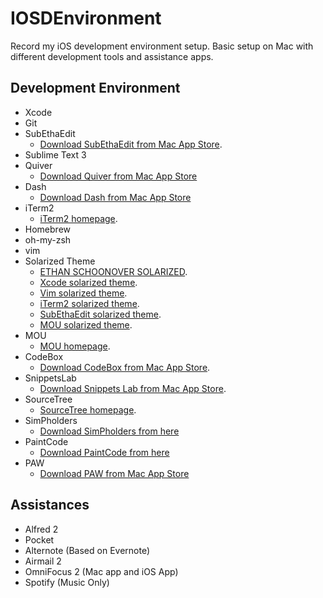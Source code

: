 IOSDEnvironment
===============

Record my iOS development environment setup. Basic setup on Mac with different development tools and assistance apps. 

Development Environment
-----------------------
- Xcode
- Git
- SubEthaEdit
  * [Download SubEthaEdit from Mac App Store](https://itunes.apple.com/tw/app/subethaedit/id728530824?mt=12).
- Sublime Text 3
- Quiver 
  * [Download Quiver from Mac App Store](https://itunes.apple.com/tw/app/quiver-programmers-notebook/id866773894?mt=12)
- Dash
  * [Download Dash from Mac App Store](https://itunes.apple.com/tw/app/dash-3-api-docs-snippets./id449589707?mt=12) 
- iTerm2
  * [iTerm2 homepage](http://www.iterm2.com/#/section/home).
- Homebrew
- oh-my-zsh
- vim
- Solarized Theme
  * [ETHAN SCHOONOVER SOLARIZED](http://ethanschoonover.com/solarized).
  * [Xcode solarized theme](https://github.com/brianmichel/solarized/tree/master/apple-xcode4-solarized).
  * [Vim solarized theme](https://github.com/altercation/vim-colors-solarized).
  * [iTerm2 solarized theme](https://github.com/altercation/solarized/tree/master/iterm2-colors-solarized).
  * [SubEthaEdit solarized theme](http://justinhileman.info/coda-colors/).
  * [MOU solarized theme](https://github.com/CodeCatalyst/mou-theme-solarized).
- MOU
  * [MOU homepage](http://mouapp.com).
- CodeBox
  * [Download CodeBox from Mac App Store](https://itunes.apple.com/tw/app/codebox/id412536790?mt=12).
- SnippetsLab
  * [Download Snippets Lab from Mac App Store](https://itunes.apple.com/tw/app/snippetslab/id1006087419?mt=12).
- SourceTree
  * [SourceTree homepage](http://www.sourcetreeapp.com).
- SimPholders
  * [Download SimPholders from here](https://simpholders.com)
- PaintCode
  * [Download PaintCode from here](http://www.paintcodeapp.com)
- PAW
  * [Download PAW from Mac App Store](https://itunes.apple.com/tw/app/paw-http-rest-client/id584653203?mt=12)

Assistances
-----------
- Alfred 2
- Pocket
- Alternote (Based on Evernote)
- Airmail 2
- OmniFocus 2 (Mac app and iOS App)
- Spotify (Music Only)